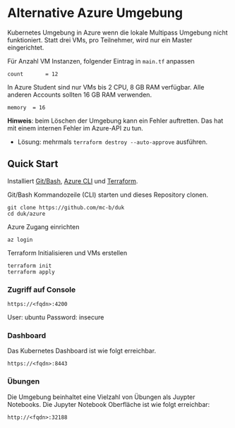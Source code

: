 # Alternative Azure Umgebung

Kubernetes Umgebung in Azure wenn die lokale Multipass Umgebung nicht funktioniert. Statt drei VMs, pro Teilnehmer, wird nur ein Master eingerichtet.

Für Anzahl VM Instanzen, folgender Eintrag in `main.tf` anpassen

    count       = 12
    
In Azure Student sind nur VMs bis 2 CPU, 8 GB RAM verfügbar. Alle anderen Accounts sollten 16 GB RAM verwenden.

    memory  = 16    
    
**Hinweis**: beim Löschen der Umgebung kann ein Fehler auftretten. Das hat mit einem internen Fehler im Azure-API zu tun. 
* Lösung: mehrmals `terraform destroy --auto-approve` ausführen.    

## Quick Start

Installiert [Git/Bash](https://git-scm.com/downloads), [Azure CLI](https://docs.microsoft.com/en-us/cli/azure/) und [Terraform](https://www.terraform.io/).

Git/Bash Kommandozeile (CLI) starten und dieses Repository clonen.

    git clone https://github.com/mc-b/duk
    cd duk/azure
    
Azure Zugang einrichten
    
    az login     
    
Terraform Initialisieren und VMs erstellen

    terraform init
    terraform apply  
  
### Zugriff auf Console

    https://<fqdn>:4200
    
User: ubuntu
Password: insecure    
   

### Dashboard

Das Kubernetes Dashboard ist wie folgt erreichbar.

    https://<fqdn>:8443

### Übungen

Die Umgebung beinhaltet eine Vielzahl von Übungen als Juypter Notebooks. Die Jupyter Notebook Oberfläche ist wie folgt erreichbar:

    http://<fqdn>:32188       